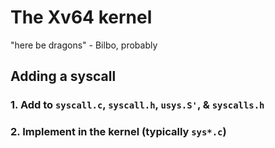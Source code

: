 # The Xv64 kernel

"here be dragons" - Bilbo, probably

## Adding a syscall

### 1. Add to `syscall.c`, `syscall.h`, `usys.S'`, & `syscalls.h`

### 2. Implement in the kernel (typically `sys*.c`)
